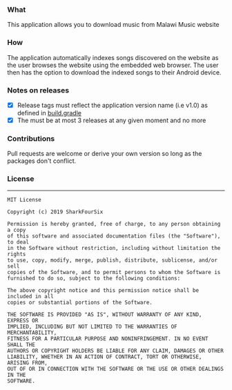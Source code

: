 ### What

This application allows you to download music from Malawi Music website

### How

The application automatically indexes songs discovered on the website as the user browses the 
website using the embedded web browser. The user then has  the option to download the indexed songs to their Android device.

### Notes on releases

- [x] Release tags must reflect the application version name (i.e v1.0) as defined in [build.gradle](app/build.gradle)
- [x] The must be at most 3 releases at any given moment and no more

### Contributions

Pull requests are welcome or derive your own version so long as the packages don't conflict.

### License

---

```
MIT License

Copyright (c) 2019 SharkFourSix

Permission is hereby granted, free of charge, to any person obtaining a copy
of this software and associated documentation files (the "Software"), to deal
in the Software without restriction, including without limitation the rights
to use, copy, modify, merge, publish, distribute, sublicense, and/or sell
copies of the Software, and to permit persons to whom the Software is
furnished to do so, subject to the following conditions:

The above copyright notice and this permission notice shall be included in all
copies or substantial portions of the Software.

THE SOFTWARE IS PROVIDED "AS IS", WITHOUT WARRANTY OF ANY KIND, EXPRESS OR
IMPLIED, INCLUDING BUT NOT LIMITED TO THE WARRANTIES OF MERCHANTABILITY,
FITNESS FOR A PARTICULAR PURPOSE AND NONINFRINGEMENT. IN NO EVENT SHALL THE
AUTHORS OR COPYRIGHT HOLDERS BE LIABLE FOR ANY CLAIM, DAMAGES OR OTHER
LIABILITY, WHETHER IN AN ACTION OF CONTRACT, TORT OR OTHERWISE, ARISING FROM,
OUT OF OR IN CONNECTION WITH THE SOFTWARE OR THE USE OR OTHER DEALINGS IN THE
SOFTWARE.
```